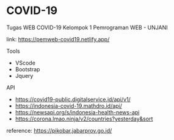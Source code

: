 # COVID-19

Tugas WEB COVID-19 Kelompok 1 Pemrograman WEB - UNJANI

link: https://pemweb-covid19.netlify.app/

Tools
- VScode
- Bootstrap
- Jquery

API
- https://covid19-public.digitalservice.id/api/v1/
- https://indonesia-covid-19.mathdro.id/api/
- https://newsapi.org/s/indonesia-health-news-api
- https://corona.lmao.ninja/v2/countries?yesterday&sort

reference: https://pikobar.jabarprov.go.id/
